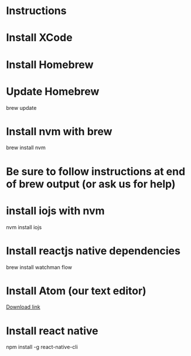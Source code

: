 # Instructions

  # Install XCode

  # Install Homebrew

  # Update Homebrew
  brew update

  # Install nvm with brew
  brew install nvm
  # Be sure to follow instructions at end of brew output (or ask us for help)

  # install iojs with nvm
  nvm install iojs

  # Install reactjs native dependencies
  brew install watchman flow

  # Install Atom (our text editor)
  [Download link](https://github.com/atom/atom/releases/download/v1.0.2/atom-mac.zip)

  # Install react native
  npm install -g react-native-cli

  # 
